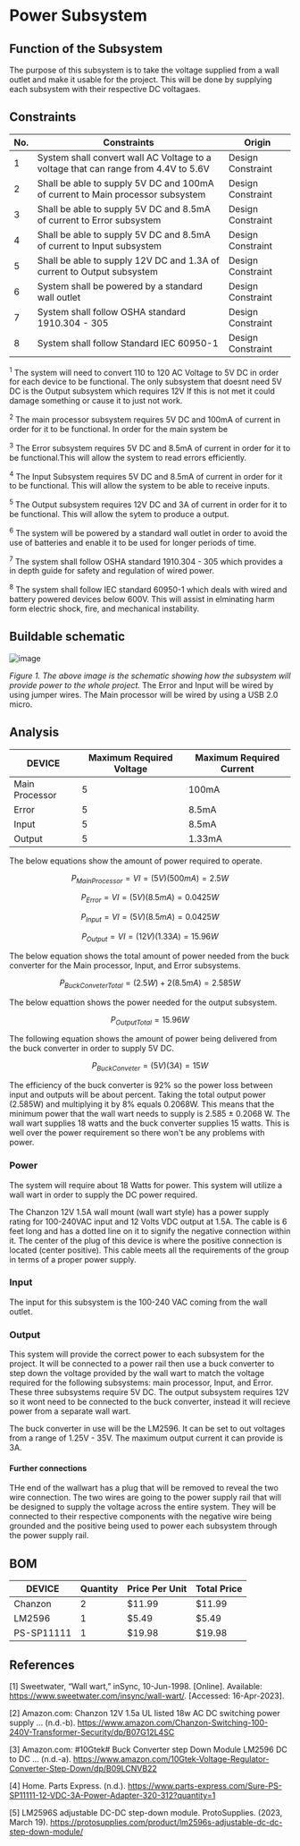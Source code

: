 # Power Subsystem


  
 
## Function of the Subsystem

The purpose of this subsystem is to take the voltage supplied from a wall outlet and make it usable for the project. This will be done by supplying each subsystem with their respective DC voltagaes.


## Constraints

| No. | Constraints                                                           | Origin            |
| --- | --------------------------------------------------------------------- | ----------------- |
| 1   | System shall convert wall AC Voltage to a voltage that can range from 4.4V to 5.6V        | Design Constraint |
| 2   | Shall be able to supply 5V DC and 100mA of current to Main processor subsystem                   | Design Constraint |
| 3   | Shall be able to supply 5V DC and 8.5mA of current to Error subsystem                           | Design Constraint |
| 4   | Shall be able to supply 5V DC and 8.5mA of current to Input subsystem                                 | Design Constraint |
| 5   | Shall be able to supply 12V DC and 1.3A of current to Output subsystem                                      | Design Constraint |
| 6   | System shall be powered by a standard wall outlet                                 | Design Constraint |
| 7   | System shall follow OSHA standard 1910.304 - 305                                 | Design Constraint |
| 8   |  System shall follow Standard IEC 60950-1                                | Design Constraint |


<sup>1</sup> The system will need to convert 110 to 120 AC Voltage to 5V DC in order for each device to be functional. The only subsystem that doesnt need 5V DC is the Output subsystem which requires 12V If this is not met it could damage something or cause it to just not work.

<sup>2</sup> The main processor subsystem requires 5V DC and 100mA of current in order for it to be functional. In order for the main system be

<sup>3</sup> The Error subsystem requires 5V DC and 8.5mA of current in order for it to be functional.This will allow the system to read errors efficiently.

<sup>4</sup> The Input Subsystem requires 5V DC and 8.5mA of current in order for it to be functional. This will allow the system to be able to receive inputs.


<sup>5</sup>  The Output subsystem requires 12V DC and 3A of current in order for it to be functional. This will allow the sytem to produce a output.


<sup>6</sup>  The system will be powered by a standard wall outlet in order to avoid the use of batteries and enable it to be used for longer periods of time.


<sup>7</sup>  The system shall follow OSHA standard 1910.304 - 305 which  provides a in depth guide for  safety and regulation of wired power.


<sup>8</sup>  The system shall follow IEC standard 60950-1 which deals with wired and battery powered devices below 600V. This will assist in elminating harm form electric shock, fire, and mechanical instability.




## Buildable schematic 

![image](https://github.com/CarsonDPope/Active-Noise-Control-With-Wall-Transmission-Detection/assets/123600399/818abf47-3dd7-4111-a9a9-87ca63c83764)

*Figure 1. The above image is the schematic showing how the subsystem will provide power to the whole project.*
The Error and Input will be wired by using jumper wires. 
The Main processor will be wired by using a USB 2.0 micro.


## Analysis
| DEVICE            | Maximum Required Voltage | Maximum Required Current |
| ----------------- | -------- | -------------- | 
| Main Processor   | 5              | 100mA        | 
| Error   | 5              | 8.5mA       | 
| Input   | 5              | 8.5mA       | 
| Output   | 5              | 1.33mA       | 

The below equations show the amount of power required to operate.
~~~math
P_{Main Processor} = VI = (5V)(500mA) = 2.5W
~~~
~~~math
P_{Error} = VI = (5V)(8.5mA) = 0.0425W
~~~
~~~math
P_{Input} = VI = (5V)(8.5mA) = 0.0425W
~~~
~~~math
P_{Output} = VI =(12V)(1.33A) = 15.96W
~~~
The below equation shows the total amount of power needed from the buck converter for the Main processor, Input, and Error subsystems.
~~~math
P_{Buck Conveter Total} = (2.5W) + 2(8.5mA) = 2.585W
~~~
The below equattion shows the power needed for the output subsystem.
~~~math
P_{Output Total} = 15.96W
~~~
The following equation shows the amount of power being delivered from the buck converter in order to supply 5V DC.
~~~math
P_{Buck Conveter} = (5V)(3A) = 15W
~~~

The efficiency of the buck converter is 92% so the power loss between input and outputs will be about percent. Taking the total output power (2.585W) and multiplying it by 8% equals 0.2068W. This means that the minimum power that the wall wart needs to supply is 2.585 ± 0.2068 W. The wall wart supplies 18 watts and the buck converter supplies 15 watts. This is well over the power requirement so there won't be any problems with power.
### Power
The system will require about 18 Watts for power. This system will utilize a wall wart in order to supply the DC power required.

The Chanzon 12V 1.5A wall mount (wall wart style) has a power supply rating for 100-240VAC input and 12 Volts VDC output at 1.5A. The cable is 6 feet long and has a dotted line on it to signify the negative connection within it. The center of the plug of this device is where the positive connection is located (center positive). This cable meets all the requirements of the group in terms of a proper power supply.

### Input

The input for this subsystem is the 100-240 VAC coming from the wall outlet.

### Output

This system will provide the correct power to each subsystem for the project. It will be connected to a power rail then use a buck converter to step down the voltage provided by the wall wart to match the voltage required for the following subsystems: main processor, Input, and Error. These three subsystems require 5V DC. The output subsystem requires 12V so it wont need to be connected to the buck converter, instead it will recieve power from a separate wall wart.

The buck converter in use will be the LM2596. It can be set to out voltages from a range of 1.25V - 35V. The maximum output current it can provide is 3A.

#### Further connections

THe end of the wallwart has a plug that will be removed to reveal the two wire connection. The two wires are going to the power supply rail that will be designed to supply the voltage across the entire system. They will be connected to their respective components with the negative wire being grounded and the positive being used to power each subsystem through the power supply rail. 


## BOM
| DEVICE            | Quantity | Price Per Unit | Total Price |
| ----------------- | -------- | -------------- | ----------- |
| Chanzon   | 2              | $11.99        | $11.99     |
| LM2596   | 1              | $5.49        | $5.49     |
| PS-SP11111   | 1              | $19.98        | $19.98     |

## References


[1] Sweetwater, “Wall wart,” inSync, 10-Jun-1998. [Online]. Available: https://www.sweetwater.com/insync/wall-wart/. [Accessed: 16-Apr-2023]. 

[2] Amazon.com: Chanzon 12V 1.5a UL listed 18w AC DC switching power supply ... (n.d.-b). https://www.amazon.com/Chanzon-Switching-100-240V-Transformer-Security/dp/B07G12L4SC 

[3] Amazon.com: #10Gtek# Buck Converter step Down Module LM2596 DC to DC ... (n.d.-a). https://www.amazon.com/10Gtek-Voltage-Regulator-Converter-Step-Down/dp/B09LCNVB22 

[4] Home. Parts Express. (n.d.). https://www.parts-express.com/Sure-PS-SP11111-12-VDC-3A-Power-Adapter-320-312?quantity=1 

[5] LM2596S adjustable DC-DC step-down module. ProtoSupplies. (2023, March 19). https://protosupplies.com/product/lm2596s-adjustable-dc-dc-step-down-module/ 
